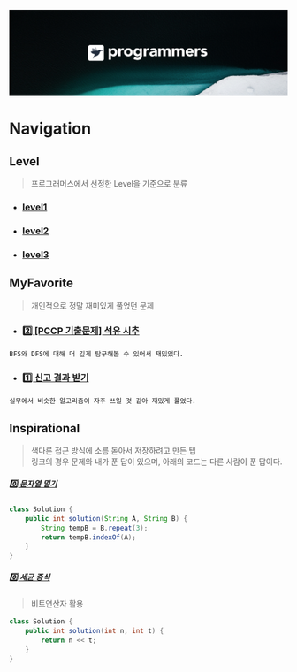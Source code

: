[![background](./background.png)](https://programmers.co.kr/)
# Navigation

## Level
> 프로그래머스에서 선정한 Level을 기준으로 분류
- ### [level1](./1)
- ### [level2](./2)
- ### [level3](./)

## MyFavorite
> 개인적으로 정말 재미있게 풀었던 문제
- ### [2️⃣ [PCCP 기출문제] 석유 시추](https://github.com/N0WST4NDUP/Algorithm/tree/main/%ED%94%84%EB%A1%9C%EA%B7%B8%EB%9E%98%EB%A8%B8%EC%8A%A4/2/250136.%E2%80%85%EF%BC%BBPCCP%E2%80%85%EA%B8%B0%EC%B6%9C%EB%AC%B8%EC%A0%9C%EF%BC%BD%E2%80%852%EB%B2%88%E2%80%85%EF%BC%8F%E2%80%85%EC%84%9D%EC%9C%A0%E2%80%85%EC%8B%9C%EC%B6%94)
`BFS와 DFS에 대해 더 깊게 탐구해볼 수 있어서 재밌었다.`
- ### [1️⃣ 신고 결과 받기](https://github.com/N0WST4NDUP/Algorithm/tree/main/%ED%94%84%EB%A1%9C%EA%B7%B8%EB%9E%98%EB%A8%B8%EC%8A%A4/1/92334.%E2%80%85%EC%8B%A0%EA%B3%A0%E2%80%85%EA%B2%B0%EA%B3%BC%E2%80%85%EB%B0%9B%EA%B8%B0)
`실무에서 비슷한 알고리즘이 자주 쓰일 것 같아 재밌게 풀었다.`

## Inspirational
> 색다른 접근 방식에 소름 돋아서 저장하려고 만든 탭   
> 링크의 경우 문제와 내가 푼 답이 있으며, 아래의 코드는 다른 사람이 푼 답이다.
##### [0️⃣ 문자열 밀기](./0/120921. 문자열 밀기)
```java
class Solution {
    public int solution(String A, String B) {
        String tempB = B.repeat(3);
        return tempB.indexOf(A);
    }
}
```
##### [0️⃣ 세균 증식](./0/120910. 세균 증식)
> 비트연산자 활용
```java
class Solution {
    public int solution(int n, int t) {
        return n << t;
    }
}
```
